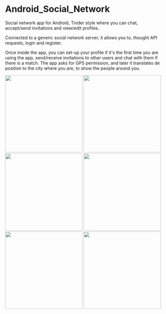 # Android_Social_Network
Social network app for Android, Tinder style where you can chat, accept/send invitations and view/edit profiles.

Connected to a generic social network server, it allows you to, thought API requests, login and register. 

Once inside the app, you can set-up your profile if it's the first time you are using the app, send/receive invitations to other users and chat with them if there is a match.
The app asks for GPS permission, and later it translates de position to the city where you are, to show the people around you.


<img src="https://github.com/marcllort/Android_Social_Network/blob/master/Images/Screenshot_1561882418.png" width="250">  <img src="https://github.com/marcllort/Android_Social_Network/blob/master/Images/Screenshot_1561882790.png" width="250">
<img src="https://github.com/marcllort/Android_Social_Network/blob/master/Images/Screenshot_1561882690.png" width="250">  <img src="https://github.com/marcllort/Android_Social_Network/blob/master/Images/Screenshot_1561882960.png" width="250">
<img src="https://github.com/marcllort/Android_Social_Network/blob/master/Images/Screenshot_1561882715.png" width="250">  <img src="https://github.com/marcllort/Android_Social_Network/blob/master/Images/Screenshot_1561882952.png" width="250">

